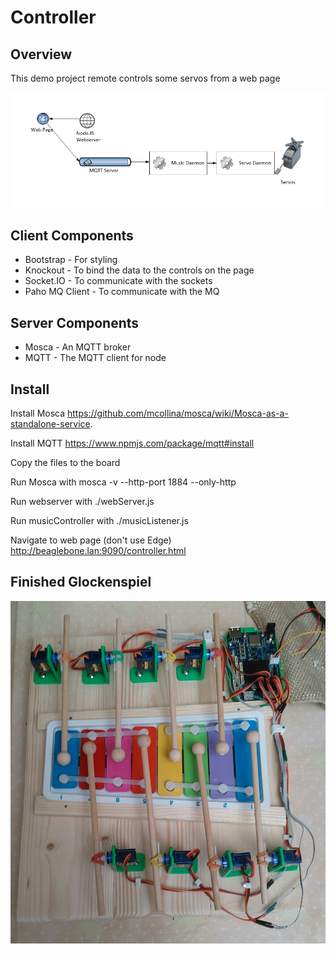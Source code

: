 # Controller

## Overview

This demo project remote controls some servos from a web page

![System Diagram](SystemDiagram.png)

## Client Components

* Bootstrap - For styling
* Knockout - To bind the data to the controls on the page
* Socket.IO - To communicate with the sockets
* Paho MQ Client - To communicate with the MQ

## Server Components
* Mosca - An MQTT broker
* MQTT - The MQTT client for node

## Install
Install Mosca
https://github.com/mcollina/mosca/wiki/Mosca-as-a-standalone-service.

Install MQTT
https://www.npmjs.com/package/mqtt#install

Copy the files to the board

Run Mosca with
 mosca -v --http-port 1884 --only-http

Run webserver with
./webServer.js

Run musicController with
./musicListener.js

Navigate to web page (don't use Edge)
http://beaglebone.lan:9090/controller.html

## Finished Glockenspiel ##

![Finished Glockenspiel](FinishedGlockenspiel.jpg)

